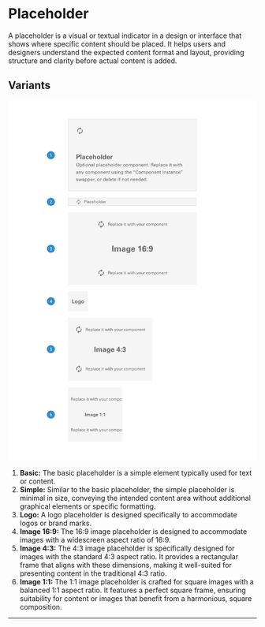 # Placeholder

A placeholder is a visual or textual indicator in a design or interface that shows where specific content should be placed. It helps users and designers understand the expected content format and layout, providing structure and clarity before actual content is added.

## Variants

<img src="../../assets/images/components/placeholder-variants.jpg" alt="placeholder-variants" width="752"/>

1. <b>Basic:</b> The basic placeholder is a simple element typically used for text or content.
2. <b>Simple:</b> Similar to the basic placeholder, the simple placeholder is minimal in size, conveying the intended content area without additional graphical elements or specific formatting.
3. <b>Logo:</b> A logo placeholder is designed specifically to accommodate logos or brand marks.
4. <b>Image 16:9:</b> The 16:9 image placeholder is designed to accommodate images with a widescreen aspect ratio of 16:9.
3. <b>Image 4:3:</b> The 4:3 image placeholder is specifically designed for images with the standard 4:3 aspect ratio. It provides a rectangular frame that aligns with these dimensions, making it well-suited for presenting content in the traditional 4:3 ratio.
4. <b>Image 1:1:</b> The 1:1 image placeholder is crafted for square images with a balanced 1:1 aspect ratio. It features a perfect square frame, ensuring suitability for content or images that benefit from a harmonious, square composition.


___
